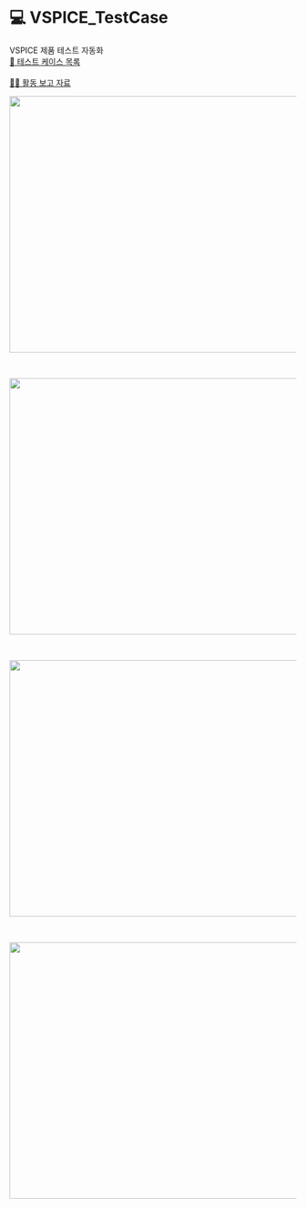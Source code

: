 # 💻 VSPICE_TestCase
VSPICE 제품 테스트 자동화  <br/>
[📜 테스트 케이스 목록](https://drive.google.com/file/d/1xopQyCPH2cQA1XT6XGRGrHwmCTnyn7l0/view?usp=sharing)<br/><br/>
[👩‍🏫 활동 보고 자료](https://drive.google.com/file/d/1hvkVZa1wwP_K94El4lKgeYbCwqxcPfum/view?usp=sharing)
<br/>
<p align='center'><img src="https://user-images.githubusercontent.com/68148196/190083592-4f09fdf6-febc-49f2-9730-9e332aee5d6c.png" width="800px" height="450px"/></p><br/>
<p align='center'><img src="https://user-images.githubusercontent.com/68148196/190083722-bba45dbd-b6b7-414b-b17c-926aad326422.png" width="800px" height="450px"/></p>
<br/>
<p align='center'><img src="https://user-images.githubusercontent.com/68148196/190083837-b587d579-b738-49e1-a738-47a447d6091d.png" width="800px" height="450px"/></p>
<br/>
<p align='center'><img src="https://user-images.githubusercontent.com/68148196/190083910-55fbc745-8425-4bbd-9f28-f54b7bb4b926.png" width="800px" height="450px"/></p>
<br/><br/>

